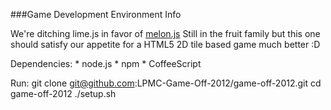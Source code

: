 ###Game Development Environment Info

We're ditching lime.js in favor of [melon.js](http://melonjs.org)
Still in the fruit family but this one should satisfy our appetite for a HTML5 2D tile based game much better :D

Dependencies:
    * node.js
    * npm
    * CoffeeScript

Run:
    git clone git@github.com:LPMC-Game-Off-2012/game-off-2012.git
    cd game-off-2012
    ./setup.sh
